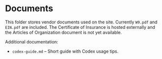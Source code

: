 # Documents

This folder stores vendor documents used on the site. Currently `W9.pdf` and `EIN.pdf` are included. The Certificate of Insurance is hosted externally and the Articles of Organization document is not yet available.

Additional documentation:

- `codex-guide.md` – Short guide with Codex usage tips.
